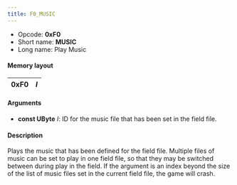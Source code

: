 ```yaml
---
title: F0_MUSIC
---
```


- Opcode: **0xF0**
- Short name: **MUSIC**
- Long name: Play Music

#### Memory layout

| 0xF0 | *I* |
|------|-----|

#### Arguments

- **const UByte** *I*: ID for the music file that has been set in the field file.

#### Description

Plays the music that has been defined for the field file. Multiple files of music can be set to play in one field file, so that they may be switched between during play in the field. If the argument is an index beyond the size of the list of music files set in the current field file, the game will crash.
